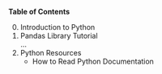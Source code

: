 **Table of Contents**

0.  Introduction to Python
1.  Pandas Library Tutorial          
...
9.  Python Resources
    - How to Read Python Documentation 

